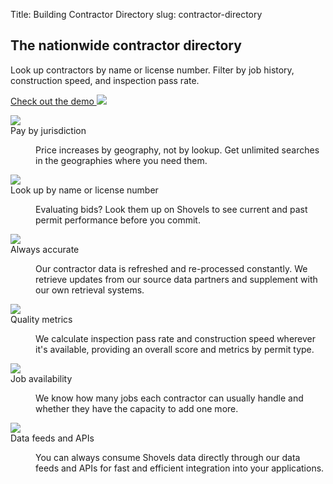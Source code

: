 Title: Building Contractor Directory
slug: contractor-directory

<!-- hero -->
<section class="hero_container">
  <div class="hero_text-container">
    <h1 class="hero_title text-amber-300">The nationwide contractor directory</h1>
    <p class="hero_description text-lime-50">Look up contractors by name or license number. Filter by job history, construction speed, and inspection pass rate.</p>
    <div class="mt-10 mb-20">
      <a href="https://shovels.retool.com/embedded/public/e440a465-a280-44be-aa81-5388b8ac20ff"
      class="px-5 py-2 md:px-10 md:py-4 bg-amber-300 rounded justify-center items-center gap-2.5 inline-flex text-emerald-900 md:text-lg font-medium font-['Scandia'] whitespace-nowrap"
      target="_blank">Check out the demo <img class="inline" src="theme/images/caret-right.svg"> </a>
    </div>
  </div>
  <div class="hero_image-container">
    <img class="max-h-[500px]" src="theme/images/contractor-directory/hero.svg" alt="">
  </div>
</section>

<!-- elaboration -->
<section class="mx-auto my-24 max-w-7xl px-6">
  <!-- 'table' -->
  <dl class="elaboration_container 3xl:grid-cols-4">
    <div class="elaboration-card">
      <dt class="">
        <div class="mb-6">
          <img src="theme/images/permit-database/icon_jurisdiction.svg">
        </div>
        <span class="elaboration-card_title">Pay by jurisdiction</span>
      </dt>
      <dd class="elaboration-card_text-container">
        <p class="flex-auto">Price increases by geography, not by lookup. Get unlimited searches in the geographies where you need them.</p>
      </dd>
    </div>
    <div class="elaboration-card">
      <dt class="">
        <div class="mb-6">
          <img src="theme/images/permit-database/icon_lookup.svg">
        </div>
        <span class="elaboration-card_title">Look up by name or license number</span>
      </dt>
      <dd class="elaboration-card_text-container">
        <p class="flex-auto">Evaluating bids? Look them up on Shovels to see current and past permit performance before you commit.</p>
      </dd>
    </div>
    <div class="elaboration-card">
      <dt class="">
        <div class="mb-6">
          <img src="theme/images/permit-database/icon_accurate.svg">
        </div>
        <span class="elaboration-card_title">Always accurate</span>
      </dt>
      <dd class="elaboration-card_text-container">
        <p class="flex-auto">Our contractor data is refreshed and re-processed constantly. We retrieve updates from our source data partners and supplement with our own retrieval systems.</p>
      </dd>
    </div>
    <div class="elaboration-card">
      <dt class="">
        <div class="mb-6">
          <img src="theme/images/permit-database/icon_fees.svg">
        </div>
        <span class="elaboration-card_title">Quality metrics</span>
      </dt>
      <dd class="elaboration-card_text-container">
        <p class="flex-auto">We calculate inspection pass rate and construction speed wherever it's available, providing an overall score and metrics by permit type.</p>
      </dd>
    </div>
    <div class="elaboration-card">
      <dt class="">
        <div class="mb-6">
          <img src="theme/images/permit-database/icon_timeline.svg">
        </div>
        <span class="elaboration-card_title">Job availability</span>
      </dt>
      <dd class="elaboration-card_text-container">
        <p class="flex-auto">We know how many jobs each contractor can usually handle and whether they have the capacity to add one more.</p>
      </dd>
    </div>
    <div class="elaboration-card">
      <dt class="">
        <div class="mb-6">
          <img src="theme/images/permit-database/icon_feeds.svg">
        </div>
        <span class="elaboration-card_title">Data feeds and APIs</span>
      </dt>
      <dd class="elaboration-card_text-container">
        <p class="flex-auto">You can always consume Shovels data directly through our data feeds and APIs for fast and efficient integration into your applications.</p>
      </dd>
    </div>
  </dl>
</section>
